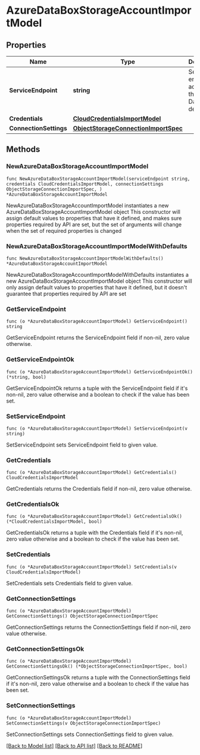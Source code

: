 # AzureDataBoxStorageAccountImportModel

## Properties

Name | Type | Description | Notes
------------ | ------------- | ------------- | -------------
**ServiceEndpoint** | **string** | Service endpoint address of the Azure Data Box device. | 
**Credentials** | [**CloudCredentialsImportModel**](CloudCredentialsImportModel.md) |  | 
**ConnectionSettings** | [**ObjectStorageConnectionImportSpec**](ObjectStorageConnectionImportSpec.md) |  | 

## Methods

### NewAzureDataBoxStorageAccountImportModel

`func NewAzureDataBoxStorageAccountImportModel(serviceEndpoint string, credentials CloudCredentialsImportModel, connectionSettings ObjectStorageConnectionImportSpec, ) *AzureDataBoxStorageAccountImportModel`

NewAzureDataBoxStorageAccountImportModel instantiates a new AzureDataBoxStorageAccountImportModel object
This constructor will assign default values to properties that have it defined,
and makes sure properties required by API are set, but the set of arguments
will change when the set of required properties is changed

### NewAzureDataBoxStorageAccountImportModelWithDefaults

`func NewAzureDataBoxStorageAccountImportModelWithDefaults() *AzureDataBoxStorageAccountImportModel`

NewAzureDataBoxStorageAccountImportModelWithDefaults instantiates a new AzureDataBoxStorageAccountImportModel object
This constructor will only assign default values to properties that have it defined,
but it doesn't guarantee that properties required by API are set

### GetServiceEndpoint

`func (o *AzureDataBoxStorageAccountImportModel) GetServiceEndpoint() string`

GetServiceEndpoint returns the ServiceEndpoint field if non-nil, zero value otherwise.

### GetServiceEndpointOk

`func (o *AzureDataBoxStorageAccountImportModel) GetServiceEndpointOk() (*string, bool)`

GetServiceEndpointOk returns a tuple with the ServiceEndpoint field if it's non-nil, zero value otherwise
and a boolean to check if the value has been set.

### SetServiceEndpoint

`func (o *AzureDataBoxStorageAccountImportModel) SetServiceEndpoint(v string)`

SetServiceEndpoint sets ServiceEndpoint field to given value.


### GetCredentials

`func (o *AzureDataBoxStorageAccountImportModel) GetCredentials() CloudCredentialsImportModel`

GetCredentials returns the Credentials field if non-nil, zero value otherwise.

### GetCredentialsOk

`func (o *AzureDataBoxStorageAccountImportModel) GetCredentialsOk() (*CloudCredentialsImportModel, bool)`

GetCredentialsOk returns a tuple with the Credentials field if it's non-nil, zero value otherwise
and a boolean to check if the value has been set.

### SetCredentials

`func (o *AzureDataBoxStorageAccountImportModel) SetCredentials(v CloudCredentialsImportModel)`

SetCredentials sets Credentials field to given value.


### GetConnectionSettings

`func (o *AzureDataBoxStorageAccountImportModel) GetConnectionSettings() ObjectStorageConnectionImportSpec`

GetConnectionSettings returns the ConnectionSettings field if non-nil, zero value otherwise.

### GetConnectionSettingsOk

`func (o *AzureDataBoxStorageAccountImportModel) GetConnectionSettingsOk() (*ObjectStorageConnectionImportSpec, bool)`

GetConnectionSettingsOk returns a tuple with the ConnectionSettings field if it's non-nil, zero value otherwise
and a boolean to check if the value has been set.

### SetConnectionSettings

`func (o *AzureDataBoxStorageAccountImportModel) SetConnectionSettings(v ObjectStorageConnectionImportSpec)`

SetConnectionSettings sets ConnectionSettings field to given value.



[[Back to Model list]](../README.md#documentation-for-models) [[Back to API list]](../README.md#documentation-for-api-endpoints) [[Back to README]](../README.md)


